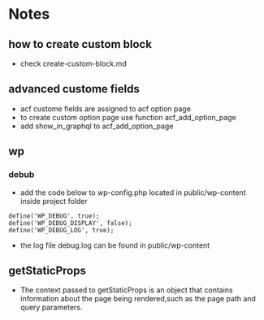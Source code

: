 
# Notes

## how to create custom block
 - check create-custom-block.md

## advanced custome fields
 - acf custome fields are assigned to acf option page
 - to create custom option page use function acf_add_option_page
 - add show_in_graphql to acf_add_option_page

## wp
### debub
- add the code below to wp-config.php located in public/wp-content inside project folder
```
define('WP_DEBUG', true);
define('WP_DEBUG_DISPLAY', false);
define('WP_DEBUG_LOG', true);
```
- the log file debug.log can be found in public/wp-content


## getStaticProps
 - The context passed to getStaticProps is an object that contains information about the page being rendered,such as the page path and query parameters.

